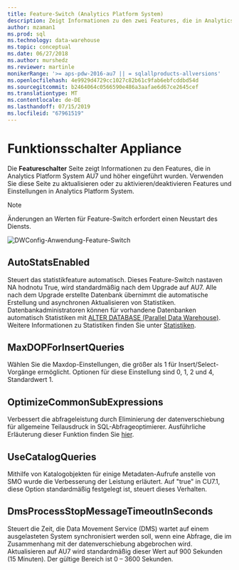 ```yaml
---
title: Feature-Switch (Analytics Platform System)
description: Zeigt Informationen zu den zwei Features, die in Analytics Platform System AU7 eingeführt werden.
author: mzaman1
ms.prod: sql
ms.technology: data-warehouse
ms.topic: conceptual
ms.date: 06/27/2018
ms.author: murshedz
ms.reviewer: martinle
monikerRange: '>= aps-pdw-2016-au7 || = sqlallproducts-allversions'
ms.openlocfilehash: 4e9929d4729cc1027c82b61c9fab6ebfcddbd54d
ms.sourcegitcommit: b2464064c0566590e486a3aafae6d67ce2645cef
ms.translationtype: MT
ms.contentlocale: de-DE
ms.lasthandoff: 07/15/2019
ms.locfileid: "67961519"
---
```

# <a name="appliance-feature-switches"></a>Funktionsschalter Appliance

Die **Featureschalter** Seite zeigt Informationen zu den Features, die in Analytics Platform System AU7 und höher eingeführt wurden. Verwenden Sie diese Seite zu aktualisieren oder zu aktivieren/deaktivieren Features und Einstellungen in Analytics Platform System.

> [!NOTE]
> Änderungen an Werten für Feature-Switch erfordert einen Neustart des Diensts.

![DWConfig-Anwendung-Feature-Switch](media/feature-switch/SQL_Server_PDW_DWConfig_feature_switch.png "DWConfig-Anwendung-Feature-Switch")

## <a name="autostatsenabled"></a>AutoStatsEnabled

Steuert das statistikfeature automatisch. Dieses Feature-Switch nastaven NA hodnotu True, wird standardmäßig nach dem Upgrade auf AU7. Alle nach dem Upgrade erstellte Datenbank übernimmt die automatische Erstellung und asynchronen Aktualisieren von Statistiken. Datenbankadministratoren können für vorhandene Datenbanken automatisch Statistiken mit [ALTER DATABASE (Parallel Data Warehouse)](../t-sql/statements/alter-database-transact-sql.md?tabs=sqlpdw). Weitere Informationen zu Statistiken finden Sie unter [Statistiken](../relational-databases/statistics/statistics.md).

## <a name="maxdopforinsertqueries"></a>MaxDOPForInsertQueries

Wählen Sie die Maxdop-Einstellungen, die größer als 1 für Insert/Select-Vorgänge ermöglicht. Optionen für diese Einstellung sind 0, 1, 2 und 4, Standardwert 1.

## <a name="optimizecommonsubexpressions"></a>OptimizeCommonSubExpressions

Verbessert die abfrageleistung durch Eliminierung der datenverschiebung für allgemeine Teilausdruck in SQL-Abfrageoptimierer. Ausführliche Erläuterung dieser Funktion finden Sie [hier](common-sub-expression-elimination.md).

## <a name="usecatalogqueries"></a>UseCatalogQueries

Mithilfe von Katalogobjekten für einige Metadaten-Aufrufe anstelle von SMO wurde die Verbesserung der Leistung erläutert. Auf "true" in CU7.1, diese Option standardmäßig festgelegt ist, steuert dieses Verhalten.

## <a name="dmsprocessstopmessagetimeoutinseconds"></a>DmsProcessStopMessageTimeoutInSeconds

Steuert die Zeit, die Data Movement Service (DMS) wartet auf einem ausgelasteten System synchronisiert werden soll, wenn eine Abfrage, die im Zusammenhang mit der datenverschiebung abgebrochen wird. Aktualisieren auf AU7 wird standardmäßig dieser Wert auf 900 Sekunden (15 Minuten). Der gültige Bereich ist 0 – 3600 Sekunden.
